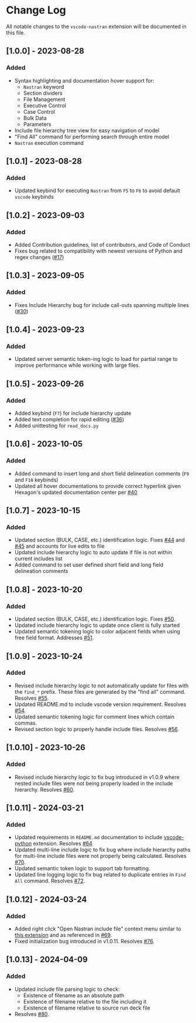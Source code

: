 # Change Log

All notable changes to the `vscode-nastran` extension will be documented in this file.

## [1.0.0] - 2023-08-28

### Added

- Syntax highlighting and documentation hover support for:
  - `Nastran` keyword
  - Section dividers
  - File Management
  - Executive Control
  - Case Control
  - Bulk Data
  - Parameters
- Include file hierarchy tree view for easy navigation of model
- "Find All" command for performing search through entire model
- `Nastran` execution command

## [1.0.1] - 2023-08-28

### Added

- Updated keybind for executing `Nastran` from `F5` to `F6` to avoid default `vscode` keybinds

## [1.0.2] - 2023-09-03

### Added

- Added Contribution guidelines, list of contributors, and Code of Conduct
- Fixes bug related to compatibility with newest versions of Python and regex changes ([#17](https://github.com/dmarc3/vscode-nastran/issues/17))

## [1.0.3] - 2023-09-05

### Added

- Fixes Include Hierarchy bug for include call-outs spanning multiple lines ([#30](https://github.com/dmarc3/vscode-nastran/issues/30))

## [1.0.4] - 2023-09-23

### Added

- Updated server semantic token-ing logic to load for partial range to improve performance while working with large files.

## [1.0.5] - 2023-09-26

### Added

- Added keybind (`F7`) for include hierarchy update
- Added text completion for rapid editing ([#36](https://github.com/dmarc3/vscode-nastran/issues/36))
- Added unittesting for `read_docs.py`

## [1.0.6] - 2023-10-05

### Added

- Added command to insert long and short field delineation comments (`F9` and `F10` keybinds)
- Updated all hover documentations to provide correct hyperlink given Hexagon's updated documentation center per [#40](https://github.com/dmarc3/vscode-nastran/issues/40)

## [1.0.7] - 2023-10-15

### Added

- Updated section (BULK, CASE, etc.) identification logic. Fixes [#44](https://github.com/dmarc3/vscode-nastran/issues/44) and [#45](https://github.com/dmarc3/vscode-nastran/issues/45) and accounts for live edits to file
- Updated include hierarchy logic to auto update if file is not within current includes list
- Added command to set user defined short field and long field delineation comments

## [1.0.8] - 2023-10-20

### Added

- Updated section (BULK, CASE, etc.) identification logic. Fixes [#50](https://github.com/dmarc3/vscode-nastran/issues/50).
- Updated include hierarchy logic to update once client is fully started
- Updated semantic tokening logic to color adjacent fields when using free field format. Addresses [#51](https://github.com/dmarc3/vscode-nastran/issues/51).

## [1.0.9] - 2023-10-24

### Added

- Revised include hierarchy logic to not automatically update for files with the `find_*` prefix. These files are generated by the "find all" command. Resolves [#55](https://github.com/dmarc3/vscode-nastran/issues/55).
- Updated README.md to include vscode version requirement. Resolves [#54](https://github.com/dmarc3/vscode-nastran/issues/54).
- Updated semantic tokening logic for comment lines which contain commas.
- Revised section logic to properly handle include files. Resolves [#56](https://github.com/dmarc3/vscode-nastran/issues/56).

## [1.0.10] - 2023-10-26

### Added

- Revised include hierarchy logic to fix bug introduced in v1.0.9 where nested include files were not being properly loaded in the include hierarchy. Resolves [#60](https://github.com/dmarc3/vscode-nastran/issues/60).

## [1.0.11] - 2024-03-21

### Added

- Updated requirements in `README.md` documentation to include [vscode-python](https://marketplace.visualstudio.com/items?itemName=ms-python.python) extension. Resolves [#64](https://github.com/dmarc3/vscode-nastran/issues/64)
- Updated multi-line include logic to fix bug where include hierarchy paths for multi-line include files were not properly being calculated. Resolves [#70](https://github.com/dmarc3/vscode-nastran/issues/70).
- Updated semantic token logic to support tab formatting.
- Updated line logging logic to fix bug related to duplicate entries in `Find All` command. Resolves [#72](https://github.com/dmarc3/vscode-nastran/issues/72).

## [1.0.12] - 2024-03-24

### Added

- Added right click "Open Nastran include file" context menu similar to [this extension](https://marketplace.visualstudio.com/items?itemName=Fr43nk.seito-openfile) and as referenced in [#69](https://github.com/dmarc3/vscode-nastran/issues/69).
- Fixed initialization bug introduced in v1.0.11. Resolves [#76](https://github.com/dmarc3/vscode-nastran/issues/76).

## [1.0.13] - 2024-04-09

### Added

- Updated include file parsing logic to check:
  - Existence of filename as an absolute path
  - Existence of filename relative to the file including it
  - Existence of filename relative to source run deck file
- Resolves [#80](https://github.com/dmarc3/vscode-nastran/issues/80).
